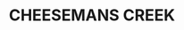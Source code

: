 ---
lastmod: '2025-04-06T06:05:20+00:00'
latitude: -33.233929
layout: suburb
longitude: 149.116263
postcode: '2800'
state: NSW
title: CHEESEMANS CREEK
url: /nsw/cheesemans-creek/
---